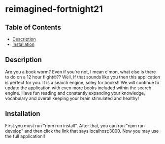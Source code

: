 # reimagined-fortnight21


## Table of Contents

- [Description](#description)
- [Installation](#installation)


## Description

Are you a book worm? Even if you're not, I mean c'mon, what else is there to do on a 12 hour flight🙄?? Well, If that sounds like you then this application is perfect for you. It is a search engine, soley for books!! We will continue to update the application with even more books included within the search engine. Have fun reading and constantly expanding your knowledge, vocabulary and overall keeping your brain stimulated and healthy!


## Installation
First you must run "npm run install". After that, you can run "npm run develop" and then click the link that says localhost:3000. Now you may use the full application!!
